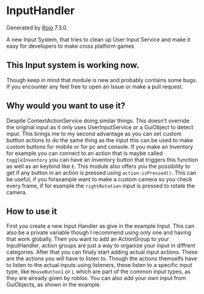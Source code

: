 # InputHandler
Generated by [Rojo](https://github.com/rojo-rbx/rojo) 7.3.0.

A new Input System, that tries to clean up User Input Service and make it easy for developers to make cross platform games

## This Input system is working now.
Though keep in mind that module is new and probably contains some bugs.
If you encounter any feel free to open an Issue or make a pull request.

## Why would you want to use it?
Despite ContextActionService doing similar things. This doesn't override the original input as it only uses UserInputService or a GuiObject to detect input.
This brings me to my second advantage as you can set custom buttton actions to do the same thing as the input this can be used to make custom buttons for mobile or for pc and console.
If you make an Inventory for example you can connect to an action that is maybe called `toggleInventory` you can have an inventory button that triggers this function as well as an keybind like `E`.
This module also offers you the possibility to get if any button in an action is pressed using `action:isPressed()`.
This can be useful, if you foraxample want to make a custom camera so you check every frame, if for example the `rightRotation` input is pressed to rotate the camera.

## How to use it
First you create a new Input Handler as give in the example Input.
This can also be a private variable though I recommend using only one and having that work globally.
Then you want to add an ActionGroup to your InputHandler, action groups are just a way to organize your input in diffrent categories.
After that you can finaly start adding actual input actions. These are the actions you will have to listen to.
Though the actions themselfs have to listen to the actual inputs using listeners, these listen to a specific input type, like `MouseButton1` or `L` which are part of the common input types, as they are already given by roblox.
You can also add your own input from GuiObjects, as shown in the example.

